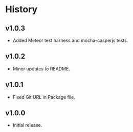 # History

## v1.0.3
* Added Meteor test harness and mocha-casperjs tests.

## v1.0.2
* Minor updates to README.

## v1.0.1
* Fixed Git URL in Package file.

## v1.0.0
* Initial release.